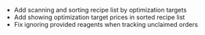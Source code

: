 - Add scanning and sorting recipe list by optimization targets
- Add showing optimization target prices in sorted recipe list
- Fix ignoring provided reagents when tracking unclaimed orders